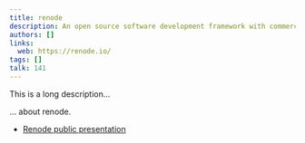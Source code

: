 ```yaml
---
title: renode
description: An open source software development framework with commercial support from Antmicro that lets you develop, debug and test multi-node device systems reliably, scalably and effectively
authors: []
links:
  web: https://renode.io/
tags: []
talk: 141
---
```


This is a long description...
<!--more-->
... about renode.

- [Renode public presentation](https://docs.google.com/presentation/d/1j0gjI4pVkgF9CWvxaxr5XuCKakEB25YX2n-iFxlYKnE/)
